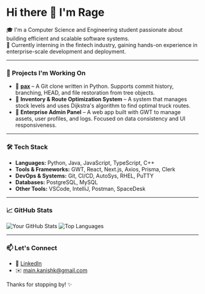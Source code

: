# Hi there 👋 I'm Rage

🎓 I'm a Computer Science and Engineering student passionate about building efficient and scalable software systems.  
💼 Currently interning in the fintech industry, gaining hands-on experience in enterprise-scale development and deployment.

---

### 🚀 Projects I'm Working On

- 🔧 **[pax](https://github.com/ImRealRage/pax)** – A Git clone written in Python. Supports commit history, branching, HEAD, and file restoration from tree objects.
- 🚚 **Inventory & Route Optimization System** – A system that manages stock levels and uses Dijkstra's algorithm to find optimal truck routes.
- 🧰 **Enterprise Admin Panel** – A web app built with GWT to manage assets, user profiles, and logs. Focused on data consistency and UI responsiveness.

---

### 🛠️ Tech Stack

- **Languages:** Python, Java, JavaScript, TypeScript, C++
- **Tools & Frameworks:** GWT, React, Next.js, Axios, Prisma, Clerk
- **DevOps & Systems:** Git, CI/CD, AutoSys, RHEL, PuTTY
- **Databases:** PostgreSQL, MySQL
- **Other Tools:** VSCode, IntelliJ, Postman, SpaceDesk

---

### 📈 GitHub Stats

![Your GitHub Stats](https://github-readme-stats.vercel.app/api?username=ImRealRage&show_icons=true&theme=radical)
![Top Languages](https://github-readme-stats.vercel.app/api/top-langs/?username=ImRealRage&layout=compact&theme=radical)

---

### 📫 Let's Connect

- 💼 [LinkedIn](https://www.linkedin.com/in/kanishk-shukla/)
- ✉️ main.kanishk@gmail.com

Thanks for stopping by! ✨
